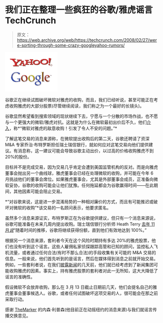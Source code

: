 # 我们正在整理一些疯狂的谷歌/雅虎谣言 TechCrunch

> 原文：<https://web.archive.org/web/https://techcrunch.com/2008/02/27/were-sorting-through-some-crazy-googleyahoo-rumors/>

![](img/f75562cb4e2a15ff4687746b6c8a5e9c.png)

谷歌正在继续试图破坏微软对雅虎的收购，而且，我们已经听说，甚至可能正在考虑收购雅虎的大部分股票(尽管继续阅读，我们称之为一个最好的长镜头)。

谷歌显然希望看到搜索领域的现状继续下去，宁愿与一个分散的市场作战，也不愿与一个更强大的微软/雅虎对抗。这就是为什么在微软最初出价后不久，他们[介入](https://web.archive.org/web/20230220105954/https://techcrunch.com/2008/02/03/can-google-still-claim-to-be-david-to-microsofts-goliath-no/)，称*“微软对雅虎的敌意收购！引发了令人不安的问题。”*

了解这笔交易的消息来源称，在微软提出收购后的第二天，谷歌还聘请了资深 M&A 专家乔治·布特罗斯担任瑞士瑞信银行，就如何应对这笔交易向他们提供建议。有消息称，这一建议可能会导致谷歌主动出价，以过高的价格收购雅虎不到 20%的股份。

目标并不是完成交易，因为交易几乎肯定会遭到美国监管机构的反对。而是向雅虎董事会抛出另一个曲线球，雅虎董事会已经在处理微软的收购，并可能在今年 6 月挑战他们的董事会席位。如果雅虎董事会，尤其是外部董事会成员，正准备向微软妥协，谷歌的收购可能会让他们犹豫。任何拖延都会为谷歌赢得时间——在此期间，其他因素可能会阻止交易。

*“对谷歌来说，这是进一步混淆局势的一种相对廉价的方式，而且有可能推迟或破坏对微软的收购”*该交易的一名顾问表示，他要求匿名。

虽然多个消息来源证实，布特罗斯正在为谷歌提供建议，但只有一个消息来源说，谷歌可能准备在未来几周内提出收购。瑞士瑞信银行分析师 Heath Terry [去年 11 月*说*](https://web.archive.org/web/20230220105954/http://www.bloomberg.com/apps/news?pid=20601087&sid=aoUDoVFbWTZs&refer=home)“随着时间的推移，谷歌将继续获得份额，直到他们有效地达到 100%。”

根据另一个消息来源，套利者今天在这个风险时期持有多达 20%的雅虎股票，他们也没有听到这个谣言。这些人雇佣私家侦探跟踪高管和已知的顾问，监控私人飞机流量，或者通过任何合法(有时不那么合法)的手段收集有关可能的 M&A 交易的信息。一般来说，他们首先听到的是谣言，然后在媒体得到消息之前就开始交易。例如，一些套利者说，在我们[披露新闻](https://web.archive.org/web/20230220105954/https://techcrunch.com/2008/02/12/yahoo-and-news-corp-continue-marathon-discussions-possible-bid-to-counter-microsoft/)的几天前，他们就已经考虑到了新闻集团可能收购雅虎的因素。事实上，持有雅虎股票的套利者对此一无所知，这大大降低了谣言的准确性。

假设微软不会放弃收购，那么在 3 月 13 日截止日期前几天，他们会提名自己的雅虎董事会董事候选人。谷歌，或者任何试图破坏这项交易的人，很可能会在那之前采取行动。

感谢 [TheMarker](https://web.archive.org/web/20230220105954/http://www.themarker.com/) 的内森·利普森(他目前正在动摇纽约的消息来源)与我们就谣言传播交换意见。